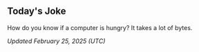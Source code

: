## Today's Joke
How do you know if a computer is hungry? It takes a lot of bytes.

*Updated February 25, 2025 (UTC)*
